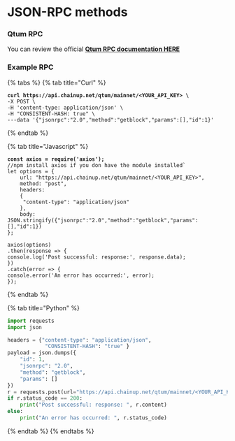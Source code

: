 # JSON-RPC methods

### Qtum RPC

You can review the official [**Qtum RPC documentation HERE**](https://github.com/qtumproject/qtum/blob/master/doc/JSON-RPC-interface.md)

### Example RPC

{% tabs %}
{% tab title="Curl" %}
<pre><code><strong>curl https://api.chainup.net/qtum/mainnet/&#x3C;YOUR_API_KEY> \
</strong>-X POST \
-H 'content-type: application/json' \
-H "CONSISTENT-HASH: true" \
---data '{"jsonrpc":"2.0","method":"getblock","params":[],"id":1}'  
</code></pre>
{% endtab %}

{% tab title="Javascript" %}
<pre class="language-javascript"><code class="lang-javascript"><strong>const axios = require('axios');
</strong>//npm install axios if you don have the module installed`
let options = {
    url: "https://api.chainup.net/qtum/mainnet/&#x3C;YOUR_API_KEY>",
    method: "post",
    headers:
    { 
     "content-type": "application/json"
    },
    body: JSON.stringify({"jsonrpc":"2.0","method":"getblock","params":[],"id":1})
};

axios(options)
.then(response => {
console.log('Post successful: response:', response.data);
})
.catch(error => {
console.error('An error has occurred:', error);
});
</code></pre>
{% endtab %}

{% tab title="Python" %}
```python
import requests
import json

headers = {"content-type": "application/json",
            "CONSISTENT-HASH": "true" }
payload = json.dumps({
    "id": 1,
    "jsonrpc": "2.0",
    "method": "getblock",
    "params": []
})
r = requests.post(url="https://api.chainup.net/qtum/mainnet/<YOUR_API_KEY>", headers=headers, data=payload)
if r.status_code == 200:
    print("Post successful: response: ", r.content)
else:
    print("An error has occurred: ", r.status_code)
```
{% endtab %}
{% endtabs %}
